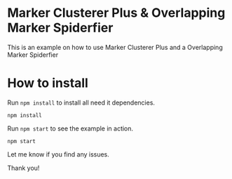 # Marker Clusterer Plus & Overlapping Marker Spiderfier

This is an example on how to use Marker Clusterer Plus and a Overlapping Marker Spiderfier


# How to install

Run `npm install` to install all need it dependencies.
```shell
npm install
```

Run `npm start` to see the example in action.
```shell
npm start
```

Let me know if you find any issues.

Thank you!

